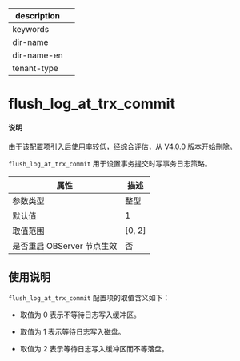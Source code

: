 |description||
|---|---|
|keywords||
|dir-name||
|dir-name-en||
|tenant-type||

# flush_log_at_trx_commit

<main id="notice" type='explain'>
<h4>说明</h4>
<p>由于该配置项引入后使用率较低，经综合评估，从 V4.0.0 版本开始删除。</p>
</main>

`flush_log_at_trx_commit` 用于设置事务提交时写事务日志策略。


|      **属性**      |  **描述**  |
|------------------|----------|
| 参数类型             | 整型       |
| 默认值              | 1        |
| 取值范围             | \[0, 2\] |
| 是否重启 OBServer 节点生效 | 否        |

## 使用说明

`flush_log_at_trx_commit` 配置项的取值含义如下：

* 取值为 0 表示不等待日志写入缓冲区。

* 取值为 1 表示等待日志写入磁盘。

* 取值为 2 表示等待日志写入缓冲区而不等落盘。

  



